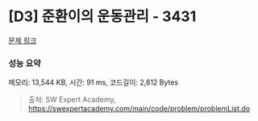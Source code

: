 # [D3] 준환이의 운동관리 - 3431 

[문제 링크](https://swexpertacademy.com/main/code/problem/problemDetail.do?contestProbId=AWE_ZXcqAAMDFAV2) 

### 성능 요약

메모리: 13,544 KB, 시간: 91 ms, 코드길이: 2,812 Bytes



> 출처: SW Expert Academy, https://swexpertacademy.com/main/code/problem/problemList.do